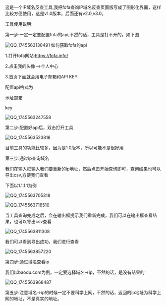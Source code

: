 这是一个IP域名反查工具,我把fofa查询IP域名反查页面版写成了图形化界面，这样比较方便使用，这是v1.0版本，后面还有v2.0,v3.0。

工具使用说明:

第一步:一定一定要配置fofa的api,不然的话，工具是打不开的，如下图

![QQ_1745563130491](https://github.com/user-attachments/assets/9e119986-c75a-44dc-be52-34baab7d25b2)
如何获取fofa的api

1.打开fofa网站:https://fofa.info/

2.点击我的头像——>个人中心

3.首页下面就会用电子邮箱和APl KEY

配置api格式为

地址邮箱

key

![QQ_1745563247558](https://github.com/user-attachments/assets/34e798a4-e6f9-4137-9612-90cfe1a1298f)

第二步:配置好api后，双击打开工具

![QQ_1745563523818](https://github.com/user-attachments/assets/366bb818-89ed-4a45-bf1d-a36bfd63688d)

目前工具的功能比较多，因为是1.0版本，所以可能不是很好用

第三步:通过ip查询域名

我们在输入框输入我们要重新的ip地址，然后点击开始查询即可，查询结果也可以导出csv,方便我们查看

下面以1.1.1.1为例

![QQ_1745563705318](https://github.com/user-attachments/assets/690cb6b9-2c41-4c68-badd-59b4d7c306b1)

![QQ_1745563716510](https://github.com/user-attachments/assets/7327c5c8-c4d6-4a2d-a6ff-8b2cac2a6f2c)

当工具查询完成之后，会在输出框提示我们重新完成，我们可以在输出框查看结果，也可以导出csv查看

![QQ_1745563811308](https://github.com/user-attachments/assets/104025ec-fc67-4a5f-a709-a4beb9619685)

我们可以看到导出成功，我们进行查看

![QQ_1745563857220](https://github.com/user-attachments/assets/12dd479f-30ac-4714-8eae-9a5f4f13d1be)

第四步:通过域名查看ip

我们以baodu.com为例，一定要选择域名->ip，不然的话，是没有结果的

![QQ_1745563968487](https://github.com/user-attachments/assets/b28dc3b2-4dc2-4edb-b9f2-7edc3d117066)

第五步:注意域名->ip的时候一定不要科学上网，不然的话，返回的ip地址为科学上网的地址，不是真实的地址。


